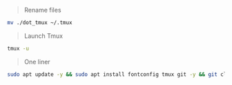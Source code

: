 > Rename files
```bash
mv ./dot_tmux ~/.tmux
```
> Launch Tmux
```bash
tmux -u
```
> One liner
```bash
sudo apt update -y && sudo apt install fontconfig tmux git -y && git clone https://github.com/KnownBlackHat/tmux-config.git ~ &&  mv ~/dot_tmux ~/.tmux && tmux -u
